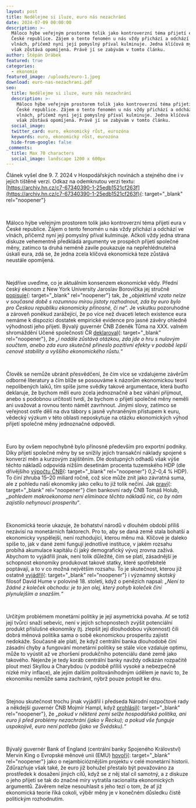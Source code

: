 ```yaml
---
layout: post
title: Nedělejme si iluze, euro nás nezachrání
date: 2024-07-09 00:00:00
description: >-
  Máloco hýbe veřejným prostorem tolik jako kontroverzní téma přijetí eura v
  České republice. Zájem o tento fenomén u nás vždy přichází a odchází ve
  vlnách, přičemž nyní její pomyslný příval kulminuje. Jedna klíčová myšlenka
  však zůstává opomíjená. Právě jí se zabývám v tomto článku.
author: Štěpán Drábek
featured: true
categories:
  - ekonomie
featured_image: /uploads/euro-1.jpeg
download: euro-nas-nezachrani.pdf
seo:
  title: Nedělejme si iluze, euro nás nezachrání
  description: >-
    Máloco hýbe veřejným prostorem tolik jako kontroverzní téma přijetí eura v
    České republice. Zájem o tento fenomén u nás vždy přichází a odchází ve
    vlnách, přičemž nyní její pomyslný příval kulminuje. Jedna klíčová myšlenka
    však zůstává opomíjená. Právě jí se zabývám v tomto článku.
  social_image:
  twitter_card: euro, ekonomický růst, eurozóna
  keywords: euro, ekonomický růst, eurozóna
  hide-from-google: false
_comments:
  title: Max 70 characters
  social_image: landscape 1200 x 600px
---
```

Článek vyšel dne 9. 7. 2024 v Hospodářských novinách a stejného dne i v jejich tištěné verzi. Odkaz na odemknutou verzi textu: [https://archiv.hn.cz/c7-67340390-1-25edb1521cf263f](https://archiv.hn.cz/c7-67340390-1-25edb1521cf263f){: target="_blank" rel="noopener"}

&nbsp;

Máloco hýbe veřejným prostorem tolik jako kontroverzní téma přijetí eura v České republice. Zájem o tento fenomén u nás vždy přichází a odchází ve vlnách, přičemž nyní její pomyslný příval kulminuje. Ačkoli vždy jedna strana diskuze vehementně předkládá argumenty ve prospěch přijetí společné měny, zatímco ta druhá neméně zavile poukazuje na nepřehlédnutelná úskalí eura, zdá se, že jedna zcela klíčová ekonomická teze zůstává neustále opomíjená.

&nbsp;

Nejdříve uveďme, co je aktuálním konsenzem ekonomické vědy. Přední český ekonom z New York University Jaroslav Borovička jej stručně [popisuje](https://www.borovicka.org/personal/euro-a-ceska-republika.html){: target="_blank" rel="noopener"} tak, že *„objektivně vzato nelze v současné době s rozumnou mírou jistoty rozhodnout, zda by euro bylo pro Českou republiku ekonomicky přínosné, či ne“.* Je vskutku pozoruhodné a zároveň poněkud zarážející, že po více než dvaceti letech existence eura nemáme k dispozici dostatek empirické evidence pro jasné závěry ohledně výhodnosti jeho přijetí. Bývalý guvernér ČNB Zdeněk Tůma na XXX. valném shromáždění Učené společnosti ČR [deklaroval](https://www.youtube.com/watch?v=oR-hd0rFz2g){: target="_blank" rel="noopener"}<u>,</u> že *„i nadále zůstává otázkou, zda jde o hru s nulovým součtem, anebo zda euro skutečně přineslo pozitivní efekty v podobě lepší cenové stability a vyššího ekonomického růstu.“*

&nbsp;

Člověk se nemůže ubránit přesvědčení, že čím více se vzdalujeme závěrům odborné literatury a čím blíže se posouváme k názorům ekonomickou teorií nepolíbených laiků, tím spíše jsme svědky takové argumentace, která buďto deklaruje, že bychom měli euro zcela jednoznačně a bez váhání přijmout, anebo s podobnou určitostí tvrdí, že bychom o přijetí společné měny neměli ani uvažovat a rovnou tento námět zavrhnout. Jinými slovy, zatímco se veřejnost ostře dělí na dva tábory s jasně vyhraněným přístupem k euru, vědecký výzkum v této oblasti neposkytuje na otázku ekonomických výhod přijetí společné měny jednoznačné odpovědi.

&nbsp;

Euro by ovšem nepochybně bylo přínosné především pro exportní podniky. Díky přijetí společné měny by se snížily jejich transakční náklady spojené s konverzí měn a kurzovým zajištěním. Dle dostupných odhadů však výše těchto nákladů odpovídá nižším desetinám procenta tuzemského HDP (dle dřívějšího [výpočtu ČNB](https://www.cnb.cz/cs/verejnost/servis-pro-media/autorske-clanky-rozhovory-s-predstaviteli-cnb/Tomas-Holub-Podstatny-vliv-eura-na-realnou-konvergenci-ekonomiky-bych-necekal/){: target="_blank" rel="noopener"} 0,2–0,4 % HDP). To činí zhruba 15–20 miliard ročně, což sice může znít jako závratná suma, ale z pohledu naší ekonomiky jako celku to již tolik nečiní. Jak [praví](https://www.cnb.cz/cs/verejnost/servis-pro-media/autorske-clanky-rozhovory-s-predstaviteli-cnb/Tomas-Holub-Vstup-do-eurozony-je-otazka-na-politiky/){: target="_blank" rel="noopener"} člen bankovní rady ČNB Tomáš Holub, *„pohledem makroekonoma není eliminace těchto nákladů nic, co by nám zajistilo nehynoucí prosperitu“*.

&nbsp;

Ekonomická teorie ukazuje, že bohatství národů v dlouhém období příliš nezávisí na monetárních faktorech. Pro to, aby se daná země stala bohatší a ekonomicky vyspělejší, není rozhodující, kterou měnu má. Klíčové je daleko spíše to, jak v dané zemi fungují jednotlivé instituce, v jakém rozsahu probíhá akumulace kapitálu či jaký demografický vývoj zrovna zažívá. Abychom to vyjádřili jinak, není tolik důležité, čím se platí, zásadnější je schopnost ekonomiky produkovat takové statky, které spotřebitelé poptávají, a to v co možná největším rozsahu. To je skutečnost, kterou již ostatně [vyjádřil](https://davidhume.org/texts/pld/mo){: target="_blank" rel="noopener"} i významný skotský filosof David Hume v polovině 18. století, když o penězích napsal: *„Není to žádné z koleček obchodu: je to jen olej, který pohyb koleček činí plynulejším a snazším.“*

&nbsp;

Určitým problémem monetární politiky je její asymetrická povaha. Ať se totiž její tvůrci snaží sebevíc, není v jejích schopnostech zvýšit potenciální produkt příslušné ekonomiky (tj. zlepšit její dlouhodobou výkonnost) čili dobrá měnová politika sama o sobě ekonomickou prosperitu zajistit nedokáže. Současně ale platí, že když centrální banka dlouhodobě činí zásadní chyby a fungování monetární politiky se stále více vzdaluje optimu, může to vyústit až ve zhoršení produkčního potenciálu dané země jako takového. Nejenže je tedy koráb centrální banky navždy odkázán rozpačitě plout mezi Skyllou a Charybdou (v podobě příliš vysoké a nebezpečně nízké míry inflace), ale jejím dalším politováníhodným údělem je navíc to, že ekonomiku nemůže sama zachránit, nýbrž pouze potopit ke dnu.

&nbsp;

Stejnou skutečnost trochu jinak vyjádřil i předseda Národní rozpočtové rady a někdejší guvernér ČNB Mojmír Hampl, když [prohlásil](https://www.gisreportsonline.com/r/euro/){: target="_blank" rel="noopener"}, že *„pokud v některé zemi selže hospodářská politika, ani euro ji před problémy nezachrání (jako v Řecku); a pokud vše funguje uspokojivě, euro není potřeba (jako ve Švédsku).“*

&nbsp;

Bývalý guvernér Bank of England (centrální banky Spojeného Království) Mervin King o Evropské měnové unii (EMU) [hovoří](https://bailiping.github.io/assets/docs/Books/alchemy.pdf){: target="_blank" rel="noopener"} jako o nejambicióznějším projektu v celé monetární historii. Zdůrazňuje však také, že euro již bohužel přestalo být považováno za prostředek k dosažení jiných cílů, když se z něj stal cíl samotný, a z diskuze o jeho přijetí se tak do značné míry vytratila racionalita ekonomických argumentů. Závěrem nelze nesouhlasit s jeho tezí o tom, že ať již ekonomická teorie říká cokoli, výběr měny je v konečném důsledku čistě politickým rozhodnutím.

&nbsp;

&nbsp;

&nbsp;